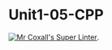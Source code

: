 # Unit1-05-CPP
[![Mr Coxall's Super Linter](https://github.com/ICS3U-Programming-JoannaK/Unit1-05-CPP/workflows/Mr%20Coxall's%20Super%20Linter/badge.svg)](https://github.com/ICS3U-Programming-JoannaK/Unit1-05-CPP/actions/).
